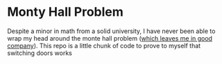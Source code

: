 # Monty Hall Problem
Despite a minor in math from a solid university, I have never been able to wrap my head around the monte hall problem ([which leaves me in good company](http://wikipedia.org/Monty_Hall_Problem)). This repo is a little chunk of code to prove to myself that switching doors works
